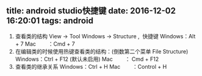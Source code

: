 title: android studio快捷键
date: 2016-12-02 16:20:01
tags:  android
---

1. 查看类的结构 View -> Tool Windows -> Structure ,  快捷键
    Windows：Alt + 7
    Mac　　 ：Cmd + 7
2. 在编辑类的时候使用热键查看类的结构：(倒数第二个菜单 File Structure)
    Windows：Ctrl + F12 (默认未启用)
    Mac　　 ： Cmd + F12
3. 查看类的继承关系
    Windows：Ctrl + H
    Mac　　 ：Control + H


